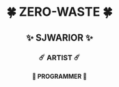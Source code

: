 
<h1 align="center"> 🍀 ZERO-WASTE 🍀 </h1>
<h2 align="center"> ✨ SJWARIOR ✨ </h2>
<h3 align="center"> ☄️ ARTIST ☄️ </h3>
<h4 align="center"> 🌌 PROGRAMMER  🌌   </h4>
